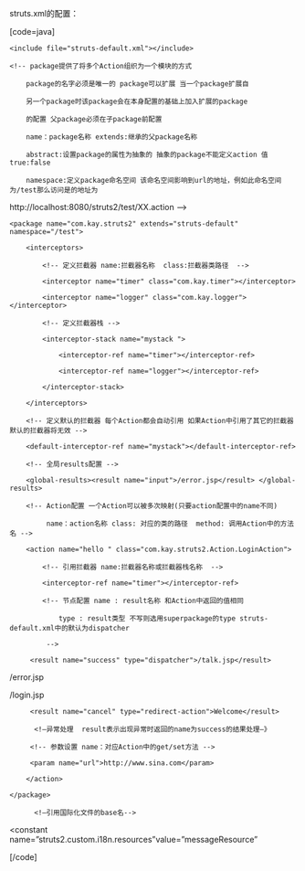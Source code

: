 struts.xml的配置：
[code=java]
<struts>
 <!-- include节点是struts2中组件化的方式 可以将每个功能模块独立到一个xml配置文件中 然后用include节点引用 -->
    <include file="struts-default.xml"></include>
    <!-- package提供了将多个Action组织为一个模块的方式
        package的名字必须是唯一的 package可以扩展 当一个package扩展自
        另一个package时该package会在本身配置的基础上加入扩展的package
        的配置 父package必须在子package前配置 
        name：package名称 extends:继承的父package名称
        abstract:设置package的属性为抽象的 抽象的package不能定义action 值true:false
        namespace:定义package命名空间 该命名空间影响到url的地址，例如此命名空间为/test那么访问是的地址为                     
http://localhost:8080/struts2/test/XX.action    -->
    <package name="com.kay.struts2" extends="struts-default" namespace="/test">
        <interceptors>
            <!-- 定义拦截器 name:拦截器名称  class:拦截器类路径  -->
            <interceptor name="timer" class="com.kay.timer"></interceptor>
            <interceptor name="logger" class="com.kay.logger"></interceptor>
            <!-- 定义拦截器栈 -->
            <interceptor-stack name="mystack ">
                <interceptor-ref name="timer"></interceptor-ref>
                <interceptor-ref name="logger"></interceptor-ref>
            </interceptor-stack>
        </interceptors>
        <!-- 定义默认的拦截器 每个Action都会自动引用 如果Action中引用了其它的拦截器 默认的拦截器将无效 -->
        <default-interceptor-ref name="mystack"></default-interceptor-ref>
        <!-- 全局results配置 -->
        <global-results><result name="input">/error.jsp</result> </global-results>
        <!-- Action配置 一个Action可以被多次映射(只要action配置中的name不同)
             name：action名称 class: 对应的类的路径  method: 调用Action中的方法名 -->
        <action name="hello " class="com.kay.struts2.Action.LoginAction">
            <!-- 引用拦截器 name:拦截器名称或拦截器栈名称  -->
            <interceptor-ref name="timer"></interceptor-ref>
            <!-- 节点配置 name : result名称 和Action中返回的值相同
                type : result类型 不写则选用superpackage的type struts-default.xml中的默认为dispatcher
             -->
         <result name="success" type="dispatcher">/talk.jsp</result>
<result name="error" type="dispatcher">/error.jsp</result>
<result name="input" type="dispatcher">/login.jsp</result>
<!-- 配置Action返回cancel时重定向到Welcome的Action-->
         <result name="cancel" type="redirect-action">Welcome</result>
          <!—异常处理  result表示出现异常时返回的name为success的结果处理—》
<exception-mapping exception=”java.lang.Exception” result=”success”/>
         <!-- 参数设置 name：对应Action中的get/set方法 -->
         <param name="url">http://www.sina.com</param>
        </action>
    </package>
          <!—引用国际化文件的base名-->
<constant name=”struts2.custom.i18n.resources”value=”messageResource”
</struts>
[/code]
